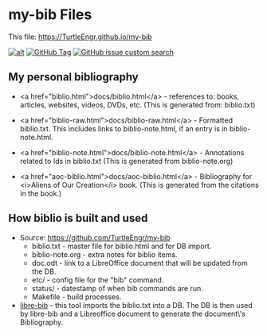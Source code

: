 my-bib Files
============

This file: <https://TurtleEngr.github.io/my-bib>

[![alt](https://licensebuttons.net/l/by-nc-sa/4.0/88x31.png)](https://github.com/TurtleEngr/my-bib/blob/develop/LICENSE)
    [![GitHub Tag](https://img.shields.io/github/v/tag/TurtleEngr/my-bib)](https://github.com/TurtleEngr/my-bib/tags)
    [![GitHub issue custom search](https://img.shields.io/github/issues-search?query=repo%3ATurtleEngr%2Fmy-bib%20is%3Aopen&style=flat&label=issues)](https://github.com/TurtleEngr/my-bib/issues)

My personal bibliography
------------------------

-   \<a href=\"biblio.html\"\>docs/biblio.html\</a\> - references to:
    books, articles, websites, videos, DVDs, etc. (This is generated
    from: biblio.txt)

-   \<a href=\"biblio-raw.html\"\>docs/biblio-raw.html\</a\> - Formatted
    biblio.txt. This includes links to biblio-note.html, if an entry is
    in biblio-note.html.

-   \<a href=\"biblio-note.html\"\>docs/biblio-note.html\</a\> -
    Annotations related to Ids in biblio.txt (This is generated from
    biblio-note.org)

-   \<a href=\"aoc-biblio.html\"\>docs/aoc-biblio.html\</a\> -
    Bibliography for \<i\>Aliens of Our Creation\</i\> book. (This is
    generated from the citations in the book.)

How biblio is built and used
----------------------------

-   Source: <https://github.com/TurtleEngr/my-bib>
    -   biblio.txt - master file for biblio.html and for DB import.
    -   biblio-note.org - extra notes for biblio items.
    -   doc.odt - link to a LibreOffice document that will be updated
        from the DB.
    -   etc/ - config file for the \"bib\" command.
    -   status/ - datestamp of when bib commands are run.
    -   Makefile - build processes.
-   [libre-bib](https://github.com/TurtleEngr/libre-bib) - this tool
    imports the biblio.txt into a DB. The DB is then used by libre-bib
    and a Libreoffice document to generate the document\\\'s
    Bibliography.
